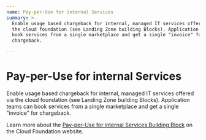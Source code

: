 ```yaml
---
name: Pay-per-Use for internal Services
summary: >-
  Enable usage based chargeback for internal, managed IT services offered via
  the cloud foundation (see Landing Zone building Blocks). Application teams can
  book services from a single marketplace and get a single "invoice" for
  chargeback. 

---
```


# Pay-per-Use for internal Services

Enable usage based chargeback for internal, managed IT services offered via the cloud foundation (see Landing Zone building Blocks). Application teams can book services from a single marketplace and get a single "invoice" for chargeback. 

Learn more about the [Pay-per-Use for internal Services Building Block](https://cloudfoundation.org/maturity-model/cost-management/pay-per-use-for-internal-services.html) on the Cloud Foundation website.
